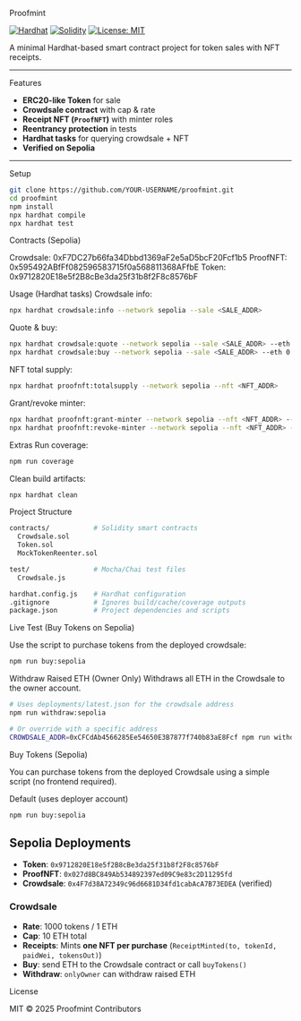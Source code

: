 Proofmint

[![Hardhat](https://img.shields.io/badge/Built%20with-Hardhat-blue)](https://hardhat.org/)
[![Solidity](https://img.shields.io/badge/Solidity-0.8.x-purple)](https://docs.soliditylang.org/)
[![License: MIT](https://img.shields.io/badge/License-MIT-green.svg)](LICENSE)

A minimal Hardhat-based smart contract project for token sales with NFT receipts.

---

Features
- **ERC20-like Token** for sale
- **Crowdsale contract** with cap & rate
- **Receipt NFT (`ProofNFT`)** with minter roles
- **Reentrancy protection** in tests
- **Hardhat tasks** for querying crowdsale + NFT
- **Verified on Sepolia**

---

Setup
```bash
git clone https://github.com/YOUR-USERNAME/proofmint.git
cd proofmint
npm install
npx hardhat compile
npx hardhat test
```
Contracts (Sepolia)

Crowdsale: 0xF7DC27b66fa34Dbbd1369aF2e5aD5bcF20Fcf1b5
ProofNFT: 0x595492ABfFf082596583715f0a568811368AFfbE
Token: 0x9712820E18e5f2B8cBe3da25f31b8f2F8c8576bF

Usage (Hardhat tasks)
Crowdsale info:
```bash
npx hardhat crowdsale:info --network sepolia --sale <SALE_ADDR>
```
Quote & buy:
```bash
npx hardhat crowdsale:quote --network sepolia --sale <SALE_ADDR> --eth 0.001
npx hardhat crowdsale:buy --network sepolia --sale <SALE_ADDR> --eth 0.001
```
NFT total supply:
```bash
npx hardhat proofnft:totalsupply --network sepolia --nft <NFT_ADDR>
```
Grant/revoke minter:
```bash
npx hardhat proofnft:grant-minter --network sepolia --nft <NFT_ADDR> --to <SALE_ADDR>
npx hardhat proofnft:revoke-minter --network sepolia --nft <NFT_ADDR> --from <OLD_ADDR>
```

Extras
Run coverage:
```bash
npm run coverage
```

Clean build artifacts:
```bash
npx hardhat clean
```

Project Structure
```bash
contracts/           # Solidity smart contracts
  Crowdsale.sol
  Token.sol
  MockTokenReenter.sol

test/                # Mocha/Chai test files
  Crowdsale.js

hardhat.config.js    # Hardhat configuration
.gitignore           # Ignores build/cache/coverage outputs
package.json         # Project dependencies and scripts
```

Live Test (Buy Tokens on Sepolia)

Use the script to purchase tokens from the deployed crowdsale:
```bash
npm run buy:sepolia
```

Withdraw Raised ETH (Owner Only)
Withdraws all ETH in the Crowdsale to the owner account.
```bash
# Uses deployments/latest.json for the crowdsale address
npm run withdraw:sepolia

# Or override with a specific address
CROWDSALE_ADDR=0xCFCdAb4566285Ee54650E3B7877f740b83aE8Fcf npm run withdraw:sepolia
```

Buy Tokens (Sepolia)

You can purchase tokens from the deployed Crowdsale using a simple script (no frontend required).

Default (uses deployer account)
```bash
npm run buy:sepolia
```

## Sepolia Deployments

- **Token**: `0x9712820E18e5f2B8cBe3da25f31b8f2F8c8576bF`
- **ProofNFT**: `0x027d8BC849Ab534892397ed09C9e83c2D11295fd`
- **Crowdsale**: `0x4F7d38A72349c96d6681D34fd1cabAcA7B73EDEA` (verified)

### Crowdsale
- **Rate**: 1000 tokens / 1 ETH
- **Cap**: 10 ETH total
- **Receipts**: Mints **one NFT per purchase** (`ReceiptMinted(to, tokenId, paidWei, tokensOut)`)
- **Buy**: send ETH to the Crowdsale contract or call `buyTokens()`
- **Withdraw**: `onlyOwner` can withdraw raised ETH


License

MIT © 2025 Proofmint Contributors
